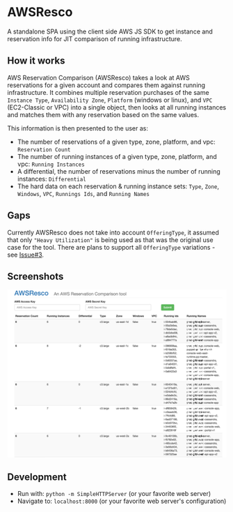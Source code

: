 # AWSResco
A standalone SPA using the client side AWS JS SDK to get instance and reservation info for JIT comparison of running infrastructure.

## How it works
AWS Reservation Comparison (AWSResco) takes a look at AWS reservations for a given account and compares them against running infrastructure.  It combines multiple reservation purchases of the same `Instance Type`, `Availability Zone`, `Platform` (windows or linux), and `VPC` (EC2-Classic or VPC) into a single object, then looks at all running instances and matches them with any reservation based on the same values.

This information is then presented to the user as:
- The number of reservations of a given type, zone, platform, and vpc: `Reservation Count`
- The number of running instances of a given type, zone, platform, and vpc: `Running Instances`
- A differential, the number of reservations minus the number of running instances: `Differential`
- The hard data on each reservation & running instance sets: `Type`, `Zone`, `Windows`, `VPC`, `Runnings Ids`, and `Running Names`

## Gaps
Currently AWSResco does not take into account `OfferingType`, it assumed that only `"Heavy Utilization"` is being used as that was the original use case for the tool.  There are plans to support all `OfferingType` variations - see [Issue#3](https://github.com/ckelner/AWSResco/issues/3).

## Screenshots
![img](readme-assets/images/pixelated_rescompare.png?raw=true)

## Development
- Run with: `python -m SimpleHTTPServer` (or your favorite web server)
- Navigate to: `localhost:8000` (or your favorite web server's configuration)
